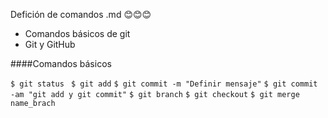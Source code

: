 Defición de comandos .md 😊😊😊

- Comandos básicos de git
- Git y GitHub

####Comandos básicos

`$ git status `
`$ git add`
`$ git commit -m "Definir mensaje"`
`$ git commit -am "git add y git commit"`
`$ git branch`
`$ git checkout`
`$ git merge name_brach`


